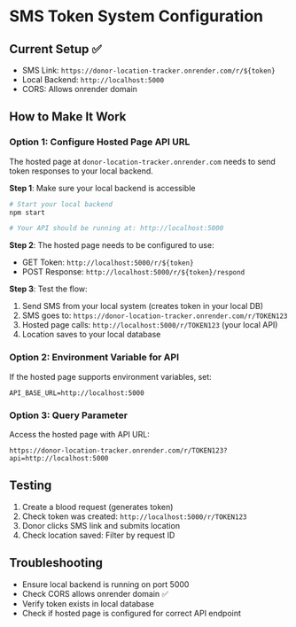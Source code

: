 # SMS Token System Configuration

## Current Setup ✅
- SMS Link: `https://donor-location-tracker.onrender.com/r/${token}`
- Local Backend: `http://localhost:5000`
- CORS: Allows onrender domain

## How to Make It Work

### Option 1: Configure Hosted Page API URL
The hosted page at `donor-location-tracker.onrender.com` needs to send token responses to your local backend.

**Step 1**: Make sure your local backend is accessible
```bash
# Start your local backend
npm start

# Your API should be running at: http://localhost:5000
```

**Step 2**: The hosted page needs to be configured to use:
- GET Token: `http://localhost:5000/r/${token}`
- POST Response: `http://localhost:5000/r/${token}/respond`

**Step 3**: Test the flow:
1. Send SMS from your local system (creates token in your local DB)
2. SMS goes to: `https://donor-location-tracker.onrender.com/r/TOKEN123`
3. Hosted page calls: `http://localhost:5000/r/TOKEN123` (your local API)
4. Location saves to your local database

### Option 2: Environment Variable for API
If the hosted page supports environment variables, set:
```
API_BASE_URL=http://localhost:5000
```

### Option 3: Query Parameter
Access the hosted page with API URL:
```
https://donor-location-tracker.onrender.com/r/TOKEN123?api=http://localhost:5000
```

## Testing
1. Create a blood request (generates token)
2. Check token was created: `http://localhost:5000/r/TOKEN123`
3. Donor clicks SMS link and submits location
4. Check location saved: Filter by request ID

## Troubleshooting
- Ensure local backend is running on port 5000
- Check CORS allows onrender domain ✅
- Verify token exists in local database
- Check if hosted page is configured for correct API endpoint
